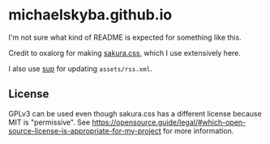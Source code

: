 # michaelskyba.github.io
I'm not sure what kind of README is expected for something like this.

Credit to oxalorg for making [sakura.css](https://github.com/oxalorg/sakura),
which I use extensively here.

I also use [sup](https://github.com/LukeSmithxyz/lb/blob/master/sup) for
updating ``assets/rss.xml``.

## License
GPLv3 can be used even though sakura.css has a different license because MIT is
"permissive". See
https://opensource.guide/legal/#which-open-source-license-is-appropriate-for-my-project
for more information.
